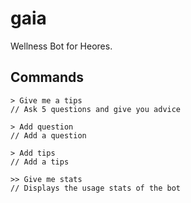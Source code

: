 # gaia

Wellness Bot for Heores.

## Commands

```
> Give me a tips
// Ask 5 questions and give you advice

> Add question
// Add a question

> Add tips
// Add a tips

>> Give me stats
// Displays the usage stats of the bot
```

